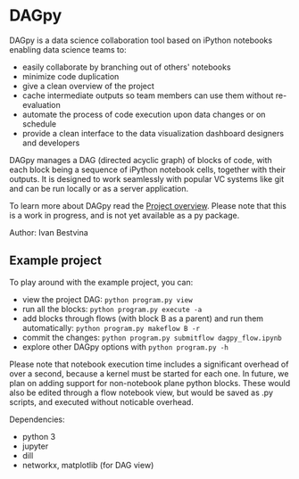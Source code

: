 # DAGpy
DAGpy is a data science collaboration tool based on iPython notebooks enabling data science teams to:
 - easily collaborate by branching out of others' notebooks
 - minimize code duplication
 - give a clean overview of the project
 - cache intermediate outputs so team members can use them without re-evaluation
 - automate the process of code execution upon data changes or on schedule
 - provide a clean interface to the data visualization dashboard designers and developers

DAGpy manages a DAG (directed acyclic graph) of blocks of code, with each block being a sequence of iPython notebook cells, together with their outputs. It is designed to work seamlessly with popular VC systems like git and can be run locally or as a server application.

To learn more about DAGpy read the [Project overview](docs/project_overview.md). Please note that this is a work in progress, and is not yet available as a py package.

Author: Ivan Bestvina


## Example project
To play around with the example project, you can:
 - view the project DAG: `python program.py view`
 - run all the blocks: `python program.py execute -a`
 - add blocks through flows (with block B as a parent) and run them automatically:  `python program.py makeflow B -r`
 - commit the changes: `python program.py submitflow dagpy_flow.ipynb`
 - explore other DAGpy options with  `python program.py -h`
 
Please note that notebook execution time includes a significant overhead of over a second, because a kernel must be started for each one. In future, we plan on adding support for non-notebook plane python blocks. These would also be edited through a flow notebook view, but would be saved as .py scripts, and executed without noticable overhead.  
   
   
 Dependencies:
  - python 3
  - jupyter
  - dill
  - networkx, matplotlib (for DAG view)
